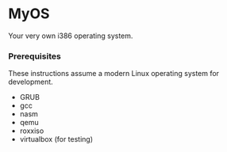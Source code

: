 # MyOS

Your very own i386 operating system.


### Prerequisites

These instructions assume a modern Linux operating system for development.

* GRUB
* gcc
* nasm
* qemu
* roxxiso
* virtualbox (for testing)

